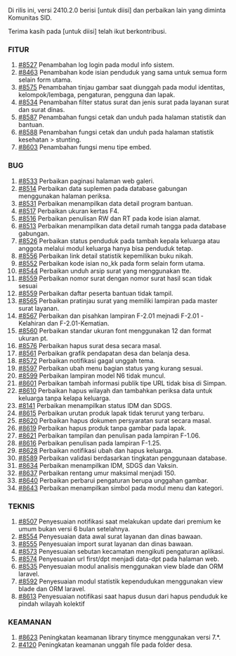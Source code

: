 Di rilis ini, versi 2410.2.0 berisi [untuk diisi] dan perbaikan lain yang diminta Komunitas SID.

Terima kasih pada [untuk diisi] telah ikut berkontribusi.

### FITUR
1. [#8527](https://github.com/OpenSID/OpenSID/issues/8527) Penambahan log login pada modul info sistem.
2. [#8463](https://github.com/OpenSID/OpenSID/issues/8463) Penambahan kode isian penduduk yang sama untuk semua form selain form utama.
3. [#8575](https://github.com/OpenSID/OpenSID/issues/8575) Penambahan tinjau gambar saat diunggah pada modul identitas, kelompok/lembaga, pengaturan, pengguna dan lapak.
4. [#8534](https://github.com/OpenSID/OpenSID/issues/8534) Penambahan filter status surat dan jenis surat pada layanan surat dan surat dinas.
5. [#8587](https://github.com/OpenSID/OpenSID/issues/8587) Penambahan fungsi cetak dan unduh pada halaman statistik dan bantuan.
6. [#8588](https://github.com/OpenSID/OpenSID/issues/8588) Penambahan fungsi cetak dan unduh pada halaman statistik kesehatan > stunting.
7. [#8603](https://github.com/OpenSID/OpenSID/issues/8603) Penambahan fungsi menu tipe embed.

### BUG

1. [#8533](https://github.com/OpenSID/OpenSID/issues/8533) Perbaikan paginasi halaman web galeri.
2. [#8514](https://github.com/OpenSID/OpenSID/issues/8514) Perbaikan data suplemen pada database gabungan menggunakan halaman periksa.
3. [#8531](https://github.com/OpenSID/OpenSID/issues/8531) Perbaikan menampilkan data detail program bantuan.
4. [#8517](https://github.com/OpenSID/OpenSID/issues/8517) Perbaikan ukuran kertas F4.
5. [#8516](https://github.com/OpenSID/OpenSID/issues/8516) Perbaikan penulisan RW dan RT pada kode isian alamat.
6. [#8513](https://github.com/OpenSID/OpenSID/issues/8513) Perbaikan menampilkan data detail rumah tangga pada database gabungan.
7. [#8526](https://github.com/OpenSID/OpenSID/issues/8526) Perbaikan status penduduk pada tambah kepala keluarga atau anggota melalui modul keluarga hanya bisa penduduk tetap.
8. [#8556](https://github.com/OpenSID/OpenSID/issues/8556) Perbaikan link detail statistik kepemilikan buku nikah.
9. [#8552](https://github.com/OpenSID/OpenSID/issues/8552) Perbaikan kode isian no_kk pada form selain form utama.
10. [#8544](https://github.com/OpenSID/OpenSID/issues/8544) Perbaikan unduh arsip surat yang menggunakan tte.
11. [#8559](https://github.com/OpenSID/OpenSID/issues/8559) Perbaikan nomor surat dengan nomor surat hasil scan tidak sesuai
12. [#8559](https://github.com/OpenSID/OpenSID/issues/8569) Perbaikan daftar peserta bantuan tidak tampil.
13. [#8565](https://github.com/OpenSID/OpenSID/issues/8565) Perbaikan pratinjau surat yang memiliki lampiran pada master surat layanan.
14. [#8567](https://github.com/OpenSID/OpenSID/issues/8567) Perbaikan dan pisahkan lampiran F-2.01 mejnadi F-2.01 -Kelahiran dan F-2.01-Kematian.
15. [#8560](https://github.com/OpenSID/OpenSID/issues/8560) Perbaikan standar ukuran font menggunakan 12 dan format ukuran pt.
16. [#8576](https://github.com/OpenSID/OpenSID/issues/8576) Perbaikan hapus surat desa secara masal.
17. [#8561](https://github.com/OpenSID/OpenSID/issues/8561) Perbaikan grafik pendapatan desa dan belanja desa.
18. [#8572](https://github.com/OpenSID/OpenSID/issues/8572) Perbaikan notifikasi gagal unggah tema.
19. [#8597](https://github.com/OpenSID/OpenSID/issues/8597) Perbaikan ubah menu bagian status yang kurang sesuai.
20. [#8599](https://github.com/OpenSID/OpenSID/issues/8599) Perbaikan lampiran model N6 tidak muncul.
21. [#8601](https://github.com/OpenSID/OpenSID/issues/8601) Perbaikan tambah informasi publik tipe URL tidak bisa di Simpan.
22. [#8610](https://github.com/OpenSID/OpenSID/issues/8610) Perbaikan hapus wilayah dan tambahkan periksa data untuk keluarga tanpa kelapa keluarga.
23. [#8141](https://github.com/OpenSID/OpenSID/issues/8141) Perbaikan menampilkan status IDM dan SDGS.
24. [#8615](https://github.com/OpenSID/OpenSID/issues/8615) Perbaikan urutan produk lapak tidak terurut yang terbaru.
25. [#8620](https://github.com/OpenSID/OpenSID/issues/8620) Perbaikan hapus dokumen persyaratan surat secara masal.
26. [#8619](https://github.com/OpenSID/OpenSID/issues/8619) Perbaikan hapus produk tanpa gambar pada lapak.
27. [#8621](https://github.com/OpenSID/OpenSID/issues/8621) Perbaikan tampilan dan penulisan pada lampiran F-1.06.
28. [#8616](https://github.com/OpenSID/OpenSID/issues/8616) Perbaikan penulisan pada lampiran F-1.25.
29. [#8628](https://github.com/OpenSID/OpenSID/issues/8628) Perbaikan notifikasi ubah dan hapus keluarga.
30. [#8589](https://github.com/OpenSID/OpenSID/issues/8589) Perbaikan validasi berdasarkan tingkatan penggunaan database.
31. [#8634](https://github.com/OpenSID/OpenSID/issues/8634) Perbaikan menampilkan IDM, SDGS dan Vaksin.
32. [#8637](https://github.com/OpenSID/OpenSID/issues/8637) Perbaikan rentang umur maksimal menjadi 150.
33. [#8640](https://github.com/OpenSID/OpenSID/issues/8640) Perbaikan perbarui pengaturan berupa unggahan gambar.
34. [#8643](https://github.com/OpenSID/OpenSID/issues/8643) Perbaikan menampilkan simbol pada modul menu dan kategori.


### TEKNIS

1. [#8507](https://github.com/OpenSID/OpenSID/issues/8507) Penyesuaian notifikasi saat melakukan update dari premium ke umum bukan versi 6 bulan setelahnya.
2. [#8554](https://github.com/OpenSID/OpenSID/issues/8554) Penyesuaian data awal surat layanan dan dinas bawaan.
3. [#8555](https://github.com/OpenSID/OpenSID/issues/8555) Penyesuaian import surat layanan dan dinas bawaan.
4. [#8573](https://github.com/OpenSID/OpenSID/issues/8573) Penyesuaian sebutan kecamatan mengikuti pengaturan aplikasi.
5. [#8574](https://github.com/OpenSID/OpenSID/issues/8574) Penyesuaian url first/dpt menjadi data-dpt pada halaman web.
6. [#8535](https://github.com/OpenSID/OpenSID/issues/8535) Penyesuaian modul analisis menggunakan view blade dan ORM laravel.
7. [#8592](https://github.com/OpenSID/OpenSID/issues/8592) Penyesuaian modul statistik kependudukan menggunakan view blade dan ORM laravel.
8. [#8613](https://github.com/OpenSID/OpenSID/issues/8613) Penyesuaian notifikasi saat hapus dusun dari hapus penduduk ke pindah wilayah kolektif


### KEAMANAN

1. [#8623](https://github.com/OpenSID/OpenSID/issues/8623) Peningkatan keamanan library tinymce menggunakan versi 7.*.
2. [#4120](https://github.com/OpenSID/premium/issues/4120) Peningkatan keamanan unggah file pada folder desa.